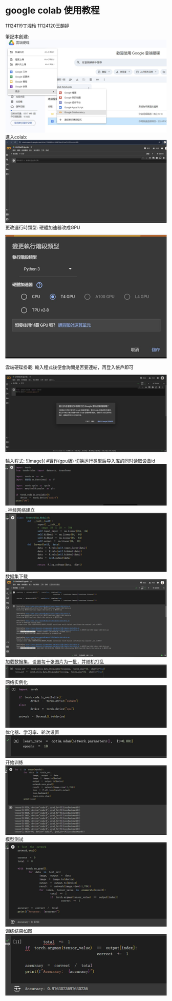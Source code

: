 # google colab 使用教程
11124119丁湘玲 11124120王韻婷

筆記本創建:
![image](https://github.com/ALICE8520/colab/blob/main/p0.1.jpg)
進入colab:
![image](https://github.com/ALICE8520/colab/blob/main/P0.2.jpg)
更改運行時類型:
硬體加速器改成GPU

![image](https://github.com/ALICE8520/colab/blob/main/p1.jpg)

雲端硬碟掛載:
輸入程式後便會詢問是否要連結，再登入帳戶即可

![image](https://github.com/ALICE8520/colab/blob/main/p4.jpg)

輸入程式:
![image](
#實作(gpu版)
切换运行类型后导入库的同时读取设备id
![image](https://github.com/ALICE8520/colab/blob/main/p2.jpg).
神经网络建立
![image](https://github.com/ALICE8520/colab/blob/main/P3.jpg)
数据集下载
![image](https://github.com/ALICE8520/colab/blob/main/p5.jpg)
加载数据集，设置每十张图片为一批，并随机打乱
![image](https://github.com/ALICE8520/colab/blob/main/p6.jpg)
网络实例化
![image](https://github.com/ALICE8520/colab/blob/main/p7.jpg)
优化器、学习率、轮次设置
![image](https://github.com/ALICE8520/colab/blob/main/p8.jpg)
开始训练
![image](https://github.com/ALICE8520/colab/blob/main/p9.jpg)
模型测试
![image](https://github.com/ALICE8520/colab/blob/main/p10.jpg)
训练结果如图
![image](https://github.com/ALICE8520/colab/blob/main/p11.jpg)

